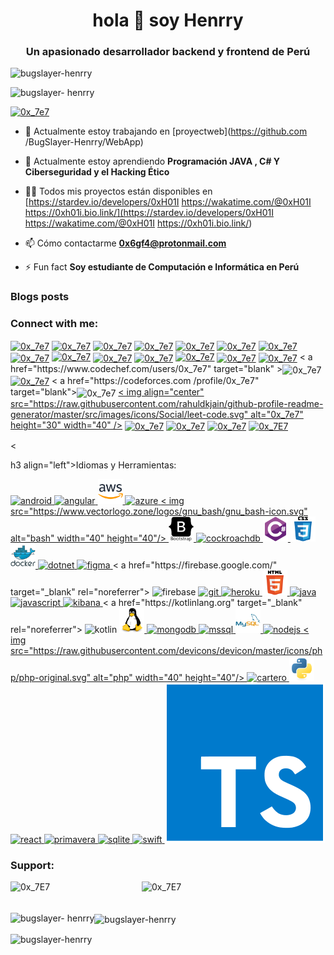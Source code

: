 <h1 align="center">hola 👋 soy Henrry</h1>
<h3 align="center">Un apasionado desarrollador backend y frontend de Perú</h3>

<p align="left"> <img src="https ://komarev.com/ghpvc/?username=bugslayer-henrry&label=Profile%20views&color=0e75b6&style=flat" alt="bugslayer-henrry" /> </p> <p align="left

"> <a href=" https://github.com/ryo-ma/github-profile-trophy"><img src="https://github-profile-trophy.vercel.app/?username=bugslayer-henrry" alt="bugslayer- henrry" /></a> </p>

<p align="left"> <a href="https://twitter.com/0x_7e7" target="blank"><img src="https:// img.escudos.io/twitter/follow/0x_7e7?logo=twitter&style=for-the-badge" alt="0x_7e7" /></a> </p>

- 🔭 Actualmente estoy trabajando en [proyectweb](https://github.com /BugSlayer-Henrry/WebApp)

- 🌱 Actualmente estoy aprendiendo **Programación JAVA , C# Y Ciberseguridad y el Hacking Ético**

- 👨‍💻 Todos mis proyectos están disponibles en [https://stardev.io/developers/0xH01I https://wakatime.com/@0xH01I https://0xh01i.bio.link/](https://stardev.io/developers/0xH01I https://wakatime.com/@0xH01I https://0xh01i.bio.link/)

- 📫 Cómo contactarme **0x6gf4@protonmail.com**

- ⚡ Fun fact **Soy estudiante de Computación e Informática en Perú**

### Blogs posts
<!-- BLOG-POST-LIST:START -->
<!-- BLOG-POST-LIST:END -->

<h3 align="left">Connect with me:</h3>
<p align="left">
<a href="https://codepen.io/0x_7e7" target="blank"><img align="center" src="https://raw.githubusercontent.com/rahuldkjain/github-profile-readme-generator /master/src/images/icons/Social/codepen.svg" alt="0x_7e7" height="30" width="40" /></a>
<a href="https://dev.to/0x_7e7 " target="en blanco"><img align="center" src="https://raw.githubusercontent.com/rahuldkjain/github-profile-readme-generator/master/src/images/icons/Social/devto.svg " alt="0x_7e7" height="30" width="40" /></a>
<a href="https://twitter.com/0x_7e7" target="blank"><img align="center" src="https://raw.githubusercontent.com/rahuldkjain/github-profile-readme-generator/master/src/images/icons/Social/twitter.svg" alt="0x_7e7" height="30" width="40" /></a>
<a href="https://linkedin.com/in/0x_7e7" target="blank"><img align="center" src="https://raw.githubusercontent.com/rahuldkjain/github-profile-readme -generator/master/src/images/icons/Social/linked-in-alt.svg" alt="0x_7e7" height="30" width="40" /></a> <a href="https:
/ /stackoverflow.com/users/0x_7e7" target="blank"><img align="center" src="https://raw.githubusercontent.com/rahuldkjain/github-profile-readme-generator/master/src/images /icons/Social/stack-overflow.svg" alt="0x_7e7" height="30" width="40" /></a>
<a href="https://codesandbox.com/0x_7e7" target=" blank"><img align="center" src="https://raw.githubusercontent.com/rahuldkjain/github-profile-readme-generator/master/src/images/icons/Social/codesandbox.svg" alt="0x_7e7" height="30" width="40" /></a>
<a href="https://kaggle.com/0x_7e7" target="blank"><img align="center" src="https://raw.githubusercontent.com/rahuldkjain/github-profile-readme-generator /master/src/images/icons/Social/kaggle.svg" alt="0x_7e7" height="30" width="40" /></a>
<a href="https://fb.com/0x_7e7 " target="en blanco"><img align="center" src="https://raw.githubusercontent.com/rahuldkjain/github-profile-readme-generator/master/src/images/icons/Social/facebook.svg " alt="0x_7e7" altura="30" ancho="40" /></a>
<a href="https://instagram.com/0x_7e7" objetivo="vacío"><img align="centro" src="https://raw.githubusercontent.com/rahuldkjain/github-profile-readme-generator/master/src/images/icons/Social/instagram.svg" alt="0x_7e7" height="30" width="40" /></a>
<a href="https://dribbble.com/0x_7e7" target="blank"><img align="center" src="https://raw.githubusercontent.com/rahuldkjain/github-profile-readme-generator /master/src/images/icons/Social/dribbble.svg" alt="0x_7e7" height="30" width="40" /></a>
<a href="https://www.behance.net /0x_7e7" target="en blanco"><img align="center" src="https://raw.githubusercontent.com/rahuldkjain/github-profile-readme-generator/master/src/images/icons/Social/behance .svg" alt="0x_7e7" height="30" width="40" /></a>
<a href="https://hashnode.com/0x_7e7" target="blank"><img align=" centro" src="https://raw.githubusercontent.com/rahuldkjain/github-profile-readme-generator/master/src/images/icons/Social/hashnode.svg" alt="0x_7e7" height="30" width="40" /></a>
<a href="https://medium.com/0x_7e7" target="blank"><img align="center" src="https://raw.githubusercontent.com/rahuldkjain/github-profile-readme-generator /master/src/images/icons/Social/medium.svg" alt="0x_7e7" height="30" width="40" /></a>
<a href="https://www.youtube.com /c/0x_7e7" target="en blanco"><img align="center" src="https://raw.githubusercontent.com/rahuldkjain/github-profile-readme-generator/master/src/images/icons/Social /youtube.svg" alt="0x_7e7" height="30" width="40" /></a> <
a href="https://www.codechef.com/users/0x_7e7" target="blank" ><img align="center" src="https://cdn.jsdelivr.net/npm/simple-icons@3.1.0/icons/codechef.svg" alt="0x_7e7" height="30" width="40" /></a>
<a href="https://www.hackerrank.com/0x_7e7" target="blank"><img align="center" src="https://raw.githubusercontent.com/rahuldkjain/github-profile-readme -generator/master/src/images/icons/Social/hackerrank.svg" alt="0x_7e7" height="30" width="40" /></a> <
a href="https://codeforces.com /profile/0x_7e7" target="blank"><img align="center" src="https://raw.githubusercontent.com/rahuldkjain/github-profile-readme-generator/master/src/images/icons/Social /codeforces.svg" alt="0x_7e7" height="30" width="40" /></a>
<a href="https://www.leetcode.com/0x_7e7" target="blank">< img align="center" src="https://raw.githubusercontent.com/rahuldkjain/github-profile-readme-generator/master/src/images/icons/Social/leet-code.svg" alt="0x_7e7" height="30" width="40" /></a >
<a href="https://www.hackerearth.com/0x_7e7" target="blank"><img align="center" src="https://raw.githubusercontent.com/rahuldkjain/github-profile-readme -generator/master/src/images/icons/Social/hackerearth.svg" alt="0x_7e7" height="30" width="40" /></a> <a href="https:
//auth.geeksforgeeks .org/user/0x_7e7" target="blank"><img align="center" src="https://raw.githubusercontent.com/rahuldkjain/github-profile-readme-generator/master/src/images/icons /Social/geeks-for-geeks.svg" alt="0x_7e7" height="30" width="40" /></a>
<a href="https://www.topcoder.com/members/0x_7e7" target="blank"><img align="center" src="https://raw.githubusercontent.com/rahuldkjain/github-profile-readme-generator/master/src/images/icons/ Social/topcoder.svg" alt="0x_7e7" height="30" width="40" /></a>
<a href="https://discord.gg/0x_7E7" target="blank"><img align="center" src="https://raw.githubusercontent.com/rahuldkjain/github-profile-readme-generator /master/src/images/icons/Social/discord.svg" alt="0x_7E7" height="30" width="40" /></a> </p>
<

h3 align="left">Idiomas y Herramientas:</h3>
<p align="left"> <a href="https://developer.android.com" target="_blank" rel="noreferrer"> <img src="https://raw.githubusercontent.com/devicons /devicon/master/icons/android/android-original-wordmark.svg" alt="android" width="40" height="40"/> </a> <a href="https://angular.io " target="_blank" rel="noreferrer"> <img src="https://angular.io/assets/images/logos/angular/angular.svg" alt="angular" width="40" height=" 40"/> </a> <a href="https://aws.amazon.com" target="_blank" rel="noreferrer"> <img src="https://raw.githubusercontent.com/devicons/devicon/master/icons/amazonwebservices/amazonwebservices-original-wordmark.svg" alt="aws" width="40" height="40"/> </a> <a href="https:// azure.microsoft.com/en-in/" target="_blank" rel="noreferrer"> <img src="https://www.vectorlogo.zone/logos/microsoft_azure/microsoft_azure-icon.svg" alt=" azure" width="40" height="40"/> </a> <a href="https://www.gnu.org/software/bash/" target="_blank" rel="noreferrer"> < img src="https://www.vectorlogo.zone/logos/gnu_bash/gnu_bash-icon.svg" alt="bash" width="40" height="40"/> </a> <a href="https://getbootstrap.com" target="_blank" rel="noreferrer"> <img src ="https://raw.githubusercontent.com/devicons/devicon/master/icons/bootstrap/bootstrap-plain-wordmark.svg" alt="bootstrap" width="40" height="40"/> </a > <a href="https://www.cockroachlabs.com/product/cockroachdb/" target="_blank" rel="noreferrer"> <img src="https://cdn.worldvectorlogo.com/logos/cockroachdb .svg" alt="cockroachdb" width="40" height="40"/> </a> <a href="https://www.w3schools.com/cs/" target="_blank" rel="noreferrer"> <img src="https://raw.githubusercontent.com/devicons/devicon/master/icons/csharp/csharp-original.svg" alt=" csharp" width="40" height="40"/> </a> <a href="https://www.w3schools.com/css/" target="_blank" rel="noreferrer"> <img src ="https://raw.githubusercontent.com/devicons/devicon/master/icons/css3/css3-original-wordmark.svg" alt="css3" width="40" height="40"/> </a > <a href="https://www.docker.com/" target="_blank" rel="noreferrer"> <img src="https://raw.githubusercontent.com/devicons/devicon/master/icons/docker/docker-original-wordmark.svg" alt="docker" width="40" height="40"/> </a> <a href="https:// dotnet.microsoft.com/" target="_blank" rel="noreferrer"> <img src="https://raw.githubusercontent.com/devicons/devicon/master/icons/dot-net/dot-net-original -wordmark.svg" alt="dotnet" width="40" height="40"/> </a> <a href="https://www.figma.com/" target="_blank" rel=" noreferrer"> <img src="https://www.vectorlogo.zone/logos/figma/figma-icon.svg" alt="figma" width="40" height="40"/> </a> < a href="https://firebase.google.com/" target="_blank" rel="noreferrer"> <img src="https://www.vectorlogo.zone/logos/firebase/firebase-icon.svg" alt="firebase" width="40" height="40"/> </a> <a href="https://git-scm.com/" target="_blank" rel="noreferrer"> <img src="https: //www.vectorlogo.zone/logos/git-scm/git-scm-icon.svg" alt="git" width="40" height="40"/> </a> <a href="https: //heroku.com" target="_blank" rel="noreferrer"> <img src="https://www.vectorlogo.zone/logos/heroku/heroku-icon.svg" alt="heroku" width="40" height="40"/> </a> <a href="https://www.w3.org/html/" target="_blank" rel="noreferrer "> <img src="https://raw.githubusercontent.com/devicons/devicon/master/icons/html5/html5-original-wordmark.svg" alt="html5" width="40" height="40" /> </a> <a href="https://www.java.com" target="_blank" rel="noreferrer"> <img src="https://raw.githubusercontent.com/devicons/devicon /master/icons/java/java-original.svg" alt="java" width="40" height="40"/> </a> <a href="https://developer.mozilla.org/en-US/docs/Web/JavaScript" target="_blank" rel="noreferrer"> <img src="https://raw.githubusercontent.com/devicons/devicon/master/icons/javascript/javascript- original.svg" alt="javascript" width="40" height="40"/> </a> <a href="https://www.elastic.co/kibana" target="_blank" rel=" noreferrer"> <img src="https://www.vectorlogo.zone/logos/elasticco_kibana/elasticco_kibana-icon.svg" alt="kibana" width="40" height="40"/> </a> < a href="https://kotlinlang.org" target="_blank" rel="noreferrer"> <img src="https://www.vectorlogo.zone/logos/kotlinlang/kotlinlang-icon.svg" alt="kotlin" width="40" height="40"/> </a> <a href="https://www.linux.org/" target="_blank" rel="noreferrer"> <img src="https://raw.githubusercontent.com/devicons/devicon/master/icons/linux/linux-original.svg" alt="linux" width="40" height="40"/> </ a> <a href="https://www.mongodb.com/" target="_blank" rel="noreferrer"> <img src="https://raw.githubusercontent.com/devicons/devicon/master/ icons/mongodb/mongodb-original-wordmark.svg" alt="mongodb" width="40" height="40"/> </a> <a href="https://www.microsoft.com/en-us/sql-server" target="_blank" rel="noreferrer"> <img src="https://www.svgrepo.com/show/303229/microsoft-sql-server-logo.svg" alt="mssql" width="40" height="40"/> </a> <a href="https://www.mysql.com/" target="_blank" rel="noreferrer"> <img src="https://raw.githubusercontent.com/devicons/devicon/master/icons/mysql/mysql-original-wordmark.svg" alt="mysql" width="40" height="40"/> </ a> <a href="https://nodejs.org" target="_blank" rel="noreferrer"> <img src="https://raw.githubusercontent.com/devicons/devicon/master/icons/nodejs /nodejs-original-wordmark.svg" alt="nodejs" width="40" height="40"/> </a> <a href="https://www.php.net" target="_blank" rel="noreferrer"> < img src="https://raw.githubusercontent.com/devicons/devicon/master/icons/php/php-original.svg" alt="php" width="40" height="40"/> </a > <a href="https://postman.com" target="_blank" rel="noreferrer"> <img src="https://www.vectorlogo.zone/logos/getpostman/getpostman-icon.svg" alt="cartero" ancho="40" altura="40"/> </a> <a href="https://www.python.org" target="_blank" rel="noreferrer"> <img src="https://raw.githubusercontent.com/devicons/devicon/master/icons/python/python-original.svg" alt="python" ancho ="40" height="40"/> </a> <a href="https://reactjs.org/" target="_blank" rel="noreferrer"> <img src="https://raw .githubusercontent.com/devicons/devicon/master/icons/react/react-original-wordmark.svg" alt="react" width="40" height="40"/> </a> <a href="https ://spring.io/" target="_blank" rel="noreferrer"> <img src="https://www.vectorlogo.zone/logos/springio/springio-icon.svg" alt="primavera" ancho="40" altura="40"/> </a> <a href="https://www.sqlite.org/" target="_blank" rel="noreferrer"> <img src="https://www.vectorlogo.zone/logos/sqlite/sqlite-icon.svg" alt="sqlite" width="40" height="40"/> </a> <a href= "https://developer.apple.com/swift/" target="_blank" rel="noreferrer"> <img src="https://raw.githubusercontent.com/devicons/devicon/master/icons/swift/ swift-original.svg" alt="swift" width="40" height="40"/> </a> <a href="https://www.typescriptlang.org/" target="_blank" rel="noreferrer"> <img src="https://raw.githubusercontent.com/devicons/devicon/master/icons/typescript/typescript-original.svg" alt="typescript" ancho="40" altura="40"/> </a> </p>

<h3 align="left">Support:</h3>
<p><a href="https://www.buymeacoffee.com/0x_7E7"> <img align="left" src="https://cdn.buymeacoffee.com/buttons/v2/default-yellow.png" height="50" width="210" alt="0x_7E7" /></a><a href="https://ko-fi.com/0x_7E7"> <img align="left" src="https://cdn.ko-fi.com/cdn/kofi3.png?v=3" height="50" width="210" alt="0x_7E7" /></a></p><br><br>

<p><img align="left" src="https://github-readme-stats.vercel.app/api/top-langs?username=bugslayer-henrry&show_icons=true&locale=en&layout=compact" alt="bugslayer- henrry" /></p>

<p> <img align="center" src="https://github-readme-stats.vercel.app/api?username=bugslayer-henrry&show_icons=true&locale=en" alt ="bugslayer-henrry" /></p>

<p><img align="center" src="https://github-readme-streak-stats.herokuapp.com/?user=bugslayer-henrry&" alt= "bugslayer-henrry" /></p>

<!----

- [Página personal](https://stardev.io/developers/0xH01I)
- [Wakatime](https://wakatime.com/@0xH01I)
- [Enlace a mi bio](https://0xh01i.bio.link/)

Achievements
- 😄 Pronombres: ...BugSlayer-Henrry
- ⚡ Dato curioso: ... Soy apasionado de la ciberseguridad y el hacking ético

---

## 🤗 Bienvenido

<p align=center>
  <img align=left width=420 src="https://github-readme-stats.vercel.app/api?username=mmesser-rr&hide=prs&theme=onedark&layout=compact&hide_border=true&show_icons=true" />
  <img align=right width=362 src="https://github-readme-streak-stats.herokuapp.com/?user=mmesser-rr&theme=onedark" />
  <br><br><br>
</p>

<br><br><br>

## 🙋 ♂️ Acerca de mí


</p>
### 🍯 Pila técnica

- Lenguajes de programación: JavaScript, HTML, CSS, Python
- Frameworks y librerías: React.js, AngularJS, Vue.js, Express.js
- Bases de datos: MySQL, MongoDB, PostgreSQL
- Herramientas de control de versiones: Git, GitHub, Bitbucket
- Herramientas de desarrollo: Visual Studio Code, Sublime Text, Atom
- Sistemas operativos: Windows, Linux, macOS
- Metodologías ágiles: Scrum, Kanban
- Otras tecnologías: Firebase, Docker, AWS, Heroku

### 🚀 Experiencia

- Desarrollador web full-stack en una agencia de desarrollo de software durante 4 años.
- Trabajo en equipo y colaboración con diseñadores y otros desarrolladores para crear y mantener aplicaciones web de alta calidad.
- Participación en proyectos de desarrollo de aplicaciones móviles utilizando tecnologías híbridas como React Native.
- Experiencia en el diseño y desarrollo de API RESTful y GraphQL.
- Conocimientos en seguridad web y buenas prácticas de desarrollo seguro.
- Participación activa en la comunidad de desarrollo, asistiendo a conferencias y manteniéndome actualizado sobre las últimas tendencias y tecnologías.

### 🌱 Aprendizaje continuo

Como desarrollador, creo en la importancia del aprendizaje continuo y la mejora constante. Algunas áreas en las que estoy enfocando mi aprendizaje actualmente incluyen:

- Desarrollo de aplicaciones móviles nativas utilizando Swift y Kotlin.
- Aprendiendo más sobre el desarrollo de contratos inteligentes en blockchain.
- Mejorando mis habilidades en el diseño de interfaces de usuario y experiencia de usuario.
- Explorando técnicas avanzadas de optimización de rendimiento y escalabilidad.

### 📫 Contáctame
-->



